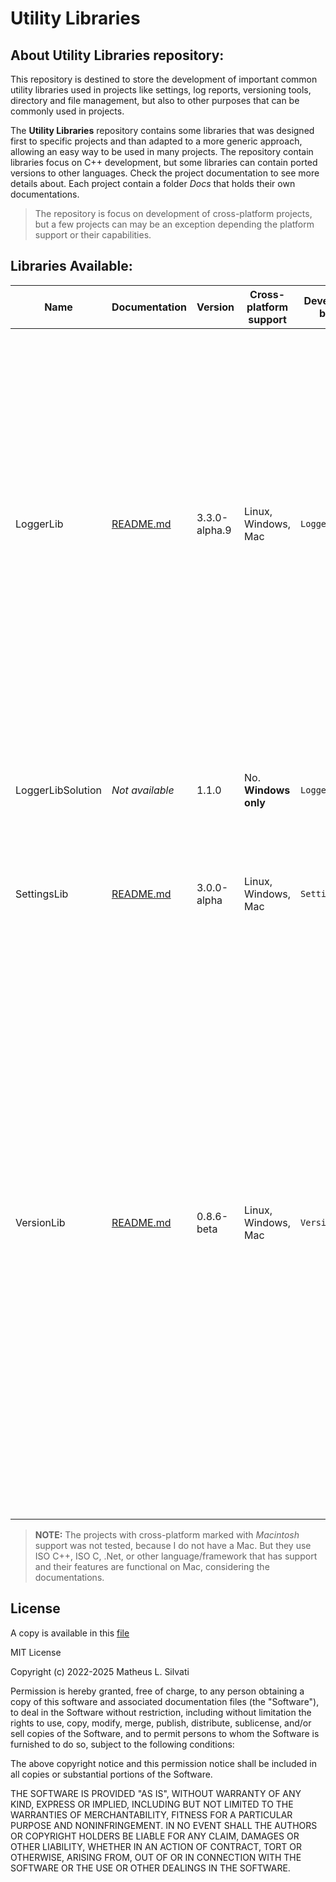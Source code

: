 # Utility Libraries

## About Utility Libraries repository:

This repository is destined to store the development of important common utility libraries used in projects like settings, log reports, versioning tools, directory and file management, but also to other purposes that can be commonly used in projects.

The **Utility Libraries** repository contains some libraries that was designed first to specific projects and than adapted to a more generic approach, allowing an easy way to be used in many projects. The repository contain libraries focus on C++ development, but some libraries can contain ported versions to other languages. Check the project documentation to see more details about. Each project contain a folder *Docs* that holds their own documentations.

> The repository is focus on development of cross-platform projects, but a few projects can may be an exception depending the platform support or their capabilities.

## Libraries Available:

| Name | Documentation | Version | Cross-platform support | Development branch | Notes |
| ---- | ------------- | ------- | ---------------------- | ------------------ | ----- |
| LoggerLib | [README.md](/Libraries/LoggerLib/README.md) | 3.3.0-alpha.9 | Linux, Windows, Mac | `LoggerLibDev` | Redesigned LoggerLibSolution with support to cross-platform and *wide strings* (`LoggerW` class), useful on Windows systems. **NOTE: From version 3.3.0-alpha.9 introduces a new methodology to store the log data, using `LogDataStore` to store different datatype with a better memory management. This feature uses experimental guard definitions, disabling it will make the library work as the old version, check the documentation to see more details.** |
| LoggerLibSolution | *Not available* | 1.1.0 | No. **Windows only** | `LoggerLibDev` | This is a deprecated project that was part from another one. Is recommended to use `LoggerLib` that has cross-platform support and receives constant updates |
| SettingsLib | [README.md](/Libraries/SettingsLib/README.md) | 3.0.0-alpha | Linux, Windows, Mac | `SettingsLibDev` | This project is under development and was not merged into `master` |
| VersionLib | [README.md](/Libraries/VersionLib/VersionLib/README.md) | 0.8.6-beta | Linux, Windows, Mac | `VersionLibDev` | Version Library is design to easily create relations between version information available in a program and other libraries, allowing to make fast tests of compatible versions. This library is focus on provide [semantic versioning](https://semver.org/spec/v2.0.0.html) support. It can also be permissive on other version formats, check the documentation for more details. **NOTE: The version 0.8.5-beta introduces experimental constructors in `VersionData` class with different parameter positions. This modification can break programs that consume the older versions of this library. It's possible to disable the experimental features and make it work as the older version. Check the documentation to see more details.** |

> **NOTE:** The projects with cross-platform marked with *Macintosh* support was not tested, because I do not have a Mac. But they use ISO C++, ISO C, .Net, or other language/framework that has support and their features are functional on Mac, considering the documentations.

## License

A copy is available in this [file](/LICENSE.txt)

MIT License

Copyright (c) 2022-2025 Matheus L. Silvati

Permission is hereby granted, free of charge, to any person obtaining a copy
of this software and associated documentation files (the "Software"), to deal
in the Software without restriction, including without limitation the rights
to use, copy, modify, merge, publish, distribute, sublicense, and/or sell
copies of the Software, and to permit persons to whom the Software is
furnished to do so, subject to the following conditions:

The above copyright notice and this permission notice shall be included in all
copies or substantial portions of the Software.

THE SOFTWARE IS PROVIDED "AS IS", WITHOUT WARRANTY OF ANY KIND, EXPRESS OR
IMPLIED, INCLUDING BUT NOT LIMITED TO THE WARRANTIES OF MERCHANTABILITY,
FITNESS FOR A PARTICULAR PURPOSE AND NONINFRINGEMENT. IN NO EVENT SHALL THE
AUTHORS OR COPYRIGHT HOLDERS BE LIABLE FOR ANY CLAIM, DAMAGES OR OTHER
LIABILITY, WHETHER IN AN ACTION OF CONTRACT, TORT OR OTHERWISE, ARISING FROM,
OUT OF OR IN CONNECTION WITH THE SOFTWARE OR THE USE OR OTHER DEALINGS IN THE
SOFTWARE.